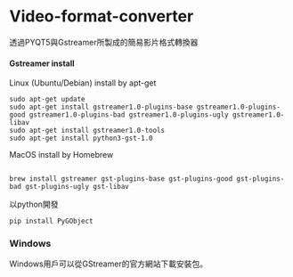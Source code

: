 # Video-format-converter

透過PYQT5與Gstreamer所製成的簡易影片格式轉換器


#### Gstreamer install

Linux (Ubuntu/Debian) install by apt-get

```
sudo apt-get update
sudo apt-get install gstreamer1.0-plugins-base gstreamer1.0-plugins-good gstreamer1.0-plugins-bad gstreamer1.0-plugins-ugly gstreamer1.0-libav
sudo apt-get install gstreamer1.0-tools
sudo apt-get install python3-gst-1.0
```

MacOS install by Homebrew

```

brew install gstreamer gst-plugins-base gst-plugins-good gst-plugins-bad gst-plugins-ugly gst-libav

```

以python開發

```
pip install PyGObject
```

### Windows

Windows用戶可以從GStreamer的官方網站下載安裝包。


